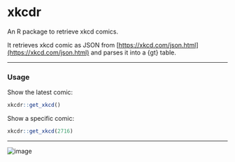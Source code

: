 # xkcdr

An R package to retrieve xkcd comics.

It retrieves xkcd comic as JSON from [https://xkcd.com/json.html](https://xkcd.com/json.html) and parses it into 
a {gt} table.

---

### Usage

Show the latest comic:

```r
xkcdr::get_xkcd()
```

Show a specific comic:

```r
xkcdr::get_xkcd(2716)
```
---

![image](https://user-images.githubusercontent.com/9125028/209604977-a429e6bb-5197-46f7-8905-9c3fa02d4856.png)
